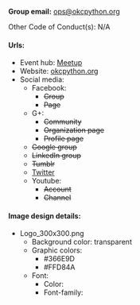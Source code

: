 **Group email:** ops@okcpython.org

Other Code of Conduct(s): N/A

#### Urls:
  - Event hub: [Meetup](http://www.meetup.com/Oklahoma-City-Python-Users-Group/)
  - Website: [okcpython.org](http://okcpython.org/)
  - Social media:
    - Facebook:
      - ~~Group~~
      - ~~Page~~
    - G+:
      - ~~Community~~
      - ~~Organization page~~
      - ~~Profile page~~
    - ~~Google group~~
    - ~~LinkedIn group~~
    - ~~Tumblr~~
    - [Twitter](https://twitter.com/OKCpython)
    - Youtube:
      - ~~Account~~
      - ~~Channel~~

#### Image design details:
- Logo_300x300.png
  - Background color: transparent
  - Graphic colors:
    - #366E9D
    - #FFD84A
  - Font:
    - Color:
    - Font-family:
